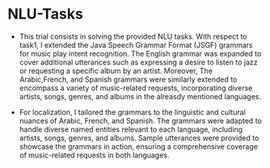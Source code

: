 # NLU-Tasks

+ This trial consists in solving the provided NLU tasks. With respect to task1, I extended the Java Speech Grammar Format (JSGF) grammars for music play intent recognition. The English grammar was expanded to cover additional utterances such as expressing a desire to listen to jazz or requesting a specific album by an artist. Moreover, The Arabic,French, and Spanish grammars were similarly extended to encompass a variety of music-related requests, incorporating diverse artists, songs, genres, and albums in the alreasdy mentioned languages. 
  
+ For localization, I tailored the grammars to the linguistic and cultural nuances of Arabic, French, and Spanish. The grammars were adapted to handle diverse named entities relevant to each language, including artists, songs, genres, and albums. Sample utterances were provided to showcase the grammars in action, ensuring a comprehensive coverage of music-related requests in both languages.

